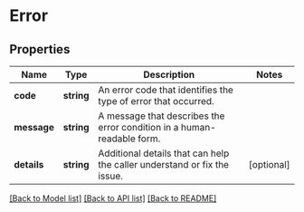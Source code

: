 # Error

## Properties

Name | Type | Description | Notes
------------ | ------------- | ------------- | -------------
**code** | **string** | An error code that identifies the type of error that occurred. |
**message** | **string** | A message that describes the error condition in a human-readable form. |
**details** | **string** | Additional details that can help the caller understand or fix the issue. | [optional]

[[Back to Model list]](../../README.md#documentation-for-models) [[Back to API list]](../../README.md#documentation-for-api-endpoints) [[Back to README]](../../README.md)

